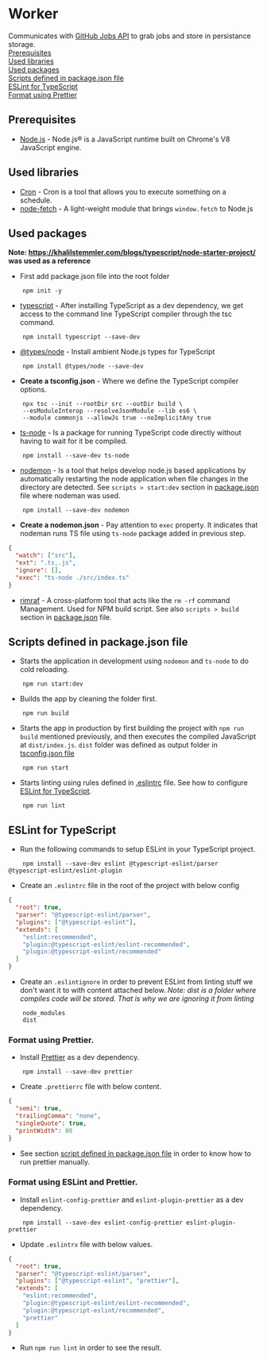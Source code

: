 # Worker

Communicates with [GitHub Jobs API](https://jobs.github.com/api) to grab jobs and store in persistance storage. \
[Prerequisites](#prerequisites) \
[Used libraries](#used-libraries) \
[Used packages](#used-packages) \
[Scripts defined in package.json file](#scripts-defined-in-package.json-file) \
[ESLint for TypeScript](#eslint-for-typescript) \
[Format using Prettier](#Format-using-Prettier)

## Prerequisites

- [Node.js](https://nodejs.org/) - Node.js® is a JavaScript runtime built on Chrome's V8 JavaScript engine.

## Used libraries

- [Cron](https://www.npmjs.com/package/cron) - Cron is a tool that allows you to execute something on a schedule.
- [node-fetch](https://www.npmjs.com/package/node-fetch) - A light-weight module that brings `window.fetch` to Node.js

## Used packages

**Note: https://khalilstemmler.com/blogs/typescript/node-starter-project/ was used as a reference**

- First add package.json file into the root folder

```
    npm init -y
```

- [typescript](https://khalilstemmler.com/blogs/typescript/node-starter-project/) - After installing TypeScript as a dev dependency, we get access to the command line TypeScript compiler through the tsc command.

```
    npm install typescript --save-dev
```

- [@types/node](https://khalilstemmler.com/blogs/typescript/node-starter-project/) - Install ambient Node.js types for TypeScript

```
    npm install @types/node --save-dev
```

- **Create a tsconfig.json** - Where we define the TypeScript compiler options.

```
    npx tsc --init --rootDir src --outDir build \
    --esModuleInterop --resolveJsonModule --lib es6 \
    --module commonjs --allowJs true --noImplicitAny true
```

- [ts-node](https://www.npmjs.com/package/ts-node) - Is a package for running TypeScript code directly without having to wait for it be compiled.

```
    npm install --save-dev ts-node
```

- [nodemon](https://www.npmjs.com/package/nodemon) - Is a tool that helps develop node.js based applications by automatically restarting the node application when file changes in the directory are detected. See `scripts > start:dev` section in [package.json](package.json) file where nodeman was used.

```
    npm install --save-dev nodemon
```

- **Create a nodemon.json** - Pay attention to `exec` property. It indicates that nodeman runs TS file using `ts-node` package added in previous step.

```json
{
  "watch": ["src"],
  "ext": ".ts,.js",
  "ignore": [],
  "exec": "ts-node ./src/index.ts"
}
```

- [rimraf](https://www.npmjs.com/package/rimraf) - A cross-platform tool that acts like the `rm -rf` command Management. Used for NPM build script. See also `scripts > build` section in [package.json](package.json) file.

## Scripts defined in package.json file

- Starts the application in development using `nodemon` and `ts-node` to do cold reloading.

```
    npm run start:dev
```

- Builds the app by cleaning the folder first.

```
    npm run build
```

- Starts the app in production by first building the project with `npm run build` mentioned previously, and then executes the compiled JavaScript at `dist/index.js`. `dist` folder was defined as output folder in [tsconfig.json file](./tsconfig.json)

```
    npm run start
```

- Starts linting using rules defined in [.eslintrc](./.eslintrc) file. See how to configure [ESLint for TypeScript](#ESLint-for-TypeScript).

```
    npm run lint
```

## ESLint for TypeScript

- Run the following commands to setup ESLint in your TypeScript project.

```
    npm install --save-dev eslint @typescript-eslint/parser @typescript-eslint/eslint-plugin

```

- Create an `.eslintrc` file in the root of the project with below config

```json
{
  "root": true,
  "parser": "@typescript-eslint/parser",
  "plugins": ["@typescript-eslint"],
  "extends": [
    "eslint:recommended",
    "plugin:@typescript-eslint/eslint-recommended",
    "plugin:@typescript-eslint/recommended"
  ]
}
```

- Create an `.eslintignore` in order to prevent ESLint from linting stuff we don't want it to with content attached below. _Note: dist is a folder where compiles code will be stored. That is why we are ignoring it from linting_

```
    node_modules
    dist
```

### Format using Prettier.

- Install [Prettier](https://prettier.io/) as a dev dependency.

```
    npm install --save-dev prettier
```

- Create `.prettierrc` file with below content.

```json
{
  "semi": true,
  "trailingComma": "none",
  "singleQuote": true,
  "printWidth": 80
}
```

- See section [script defined in package.json file](#scripts-defined-in-package.json-file) in order to know how to run prettier manually.

### Format using ESLint and Prettier.

- Install `eslint-config-prettier` and `eslint-plugin-prettier` as a dev dependency.

```
    npm install --save-dev eslint-config-prettier eslint-plugin-prettier
```

- Update `.eslintrx` file with below values.

```json
{
  "root": true,
  "parser": "@typescript-eslint/parser",
  "plugins": ["@typescript-eslint", "prettier"],
  "extends": [
    "eslint:recommended",
    "plugin:@typescript-eslint/eslint-recommended",
    "plugin:@typescript-eslint/recommended",
    "prettier"
  ]
}
```

- Run ```npm run lint``` in order to see the result.
